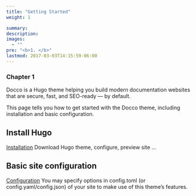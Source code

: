 ```yaml
---
title: "Getting Started"
weight: 1

summary:
description: 
images: 
  - ""
pre: "<b>1. </b>"
lastmod: 2017-03-03T14:15:59-06:00
---
```


### Chapter 1

Docco is a Hugo theme helping you build modern documentation websites that are secure, fast, and SEO-ready — by default.

This page tells you how to get started with the Docco theme, including installation and basic configuration.

## Install Hugo

[Installation](/docs/getting-started/installation/)
Download Hugo theme, configure, preview site …

## Basic site configuration

[Configuration](/docs/getting-started/configuration)
You may specify options in config.toml (or config.yaml/config.json) of your site to make use of this theme’s features.


